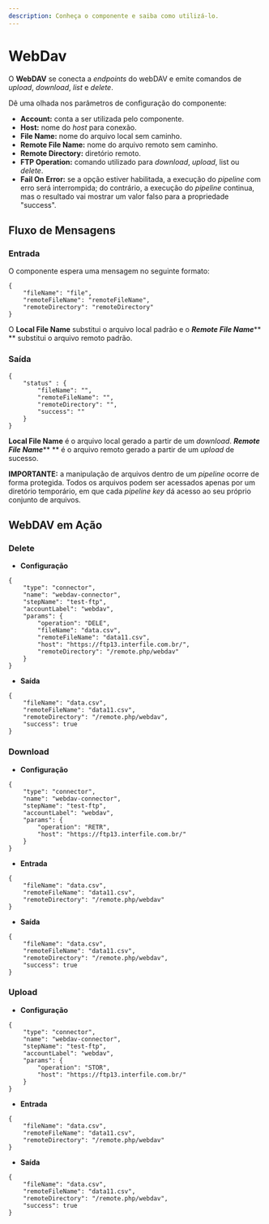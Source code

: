 ```yaml
---
description: Conheça o componente e saiba como utilizá-lo.
---
```


# WebDav



O **WebDAV** se conecta a _endpoints_ do webDAV e emite comandos de _upload_, _download_, _list_ e _delete_.

Dê uma olhada nos parâmetros de configuração do componente:

* **Account:** conta a ser utilizada pelo componente.
* **Host:** nome do _host_ para conexão.
* **File Name:** nome do arquivo local sem caminho.
* **Remote File Name:** nome do arquivo remoto sem caminho.
* **Remote Directory:** diretório remoto.
* **FTP Operation:** comando utilizado para _download_, _upload_, list ou _delete_.
* **Fail On Error:** se a opção estiver habilitada, a execução do _pipeline_ com erro será interrompida; do contrário, a execução do _pipeline_ continua, mas o resultado vai mostrar um valor falso para a propriedade "success".

## Fluxo de Mensagens <a href="#fluxo-de-mensagens" id="fluxo-de-mensagens"></a>

### Entrada <a href="#entrada" id="entrada"></a>

O componente espera uma mensagem no seguinte formato:

```
{            
    "fileName": "file",    
    "remoteFileName": "remoteFileName",    
    "remoteDirectory": "remoteDirectory"
}
```

O **Local File Name** substitui o arquivo local padrão e o _**Remote File Name**_** ** substitui o arquivo remoto padrão.

### Saída <a href="#sada" id="sada"></a>

```
{            
    "status" : {        
        "fileName": "",        
        "remoteFileName": "",        
        "remoteDirectory": "",        
        "success": ""    
    }
}
```

**Local File Name** é o arquivo local gerado a partir de um _download_. _**Remote File Name**_** ** é o arquivo remoto gerado a partir de um _upload_ de sucesso.

**IMPORTANTE:** a manipulação de arquivos dentro de um _pipeline_ ocorre de forma protegida. Todos os arquivos podem ser acessados apenas por um diretório temporário, em que cada _pipeline key_ dá acesso ao seu próprio conjunto de arquivos.

## WebDAV em Ação <a href="#webdav-em-ao" id="webdav-em-ao"></a>

### Delete <a href="#delete" id="delete"></a>

* **Configuração**

```
{
    "type": "connector",
    "name": "webdav-connector",
    "stepName": "test-ftp",
    "accountLabel": "webdav",
    "params": {
        "operation": "DELE",
        "fileName": "data.csv",
        "remoteFileName": "data11.csv",
        "host": "https://ftp13.interfile.com.br/",
        "remoteDirectory": "/remote.php/webdav"
    }
}
```



* **Saída**

```
{
    "fileName": "data.csv",
    "remoteFileName": "data11.csv",
    "remoteDirectory": "/remote.php/webdav",
    "success": true
}
```

### Download <a href="#download" id="download"></a>

* **Configuração**

```
{
    "type": "connector",
    "name": "webdav-connector",
    "stepName": "test-ftp",
    "accountLabel": "webdav",
    "params": {
        "operation": "RETR",
        "host": "https://ftp13.interfile.com.br/"
    }
}

```

* **Entrada**

```
{
    "fileName": "data.csv",
    "remoteFileName": "data11.csv",
    "remoteDirectory": "/remote.php/webdav"
}
```



* **Saída**

```
{
    "fileName": "data.csv",
    "remoteFileName": "data11.csv",
    "remoteDirectory": "/remote.php/webdav",
    "success": true
}
```

### Upload <a href="#upload" id="upload"></a>

* **Configuração**

```
{
    "type": "connector",
    "name": "webdav-connector",
    "stepName": "test-ftp",
    "accountLabel": "webdav",
    "params": {
        "operation": "STOR",
        "host": "https://ftp13.interfile.com.br/"
    }
}
```

* **Entrada**

```
{
    "fileName": "data.csv",
    "remoteFileName": "data11.csv",
    "remoteDirectory": "/remote.php/webdav"
}
```



* **Saída**

```
{
    "fileName": "data.csv",
    "remoteFileName": "data11.csv",
    "remoteDirectory": "/remote.php/webdav",
    "success": true
}

```
